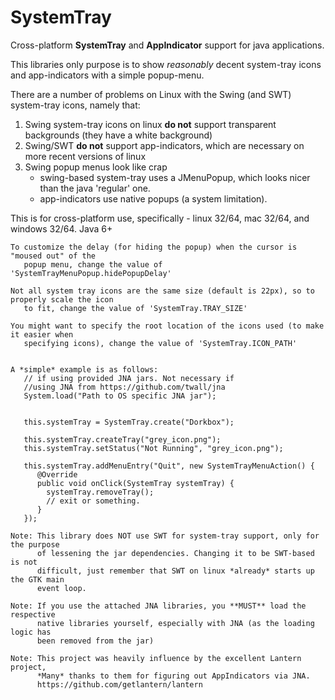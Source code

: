 SystemTray
==========

Cross-platform **SystemTray** and **AppIndicator** support for java applications.

This libraries only purpose is to show *reasonably* decent system-tray icons and app-indicators with a simple popup-menu.

There are a number of problems on Linux with the Swing (and SWT) system-tray icons, namely that:

1. Swing system-tray icons on linux **do not** support transparent backgrounds (they have a white background)
2. Swing/SWT **do not** support app-indicators, which are necessary on more recent versions of linux
3. Swing popup menus look like crap  
    - swing-based system-tray uses a JMenuPopup, which looks nicer than the java 'regular' one.
    - app-indicators use native popups (a system limitation).


This is for cross-platform use, specifically - linux 32/64, mac 32/64, and windows 32/64. Java 6+


```
To customize the delay (for hiding the popup) when the cursor is "moused out" of the 
   popup menu, change the value of 'SystemTrayMenuPopup.hidePopupDelay'

Not all system tray icons are the same size (default is 22px), so to properly scale the icon 
   to fit, change the value of 'SystemTray.TRAY_SIZE'
   
You might want to specify the root location of the icons used (to make it easier when
   specifying icons), change the value of 'SystemTray.ICON_PATH'
   
   
A *simple* example is as follows:
   // if using provided JNA jars. Not necessary if
   //using JNA from https://github.com/twall/jna
   System.load("Path to OS specific JNA jar");


   this.systemTray = SystemTray.create("Dorkbox");

   this.systemTray.createTray("grey_icon.png");
   this.systemTray.setStatus("Not Running", "grey_icon.png");
   
   this.systemTray.addMenuEntry("Quit", new SystemTrayMenuAction() {
      @Override
      public void onClick(SystemTray systemTray) {
        systemTray.removeTray();
        // exit or something.
      }
   });
```
```
Note: This library does NOT use SWT for system-tray support, only for the purpose
      of lessening the jar dependencies. Changing it to be SWT-based is not 
      difficult, just remember that SWT on linux *already* starts up the GTK main 
      event loop.
```
```
Note: If you use the attached JNA libraries, you **MUST** load the respective
      native libraries yourself, especially with JNA (as the loading logic has
      been removed from the jar)
```
```
Note: This project was heavily influence by the excellent Lantern project,
      *Many* thanks to them for figuring out AppIndicators via JNA.
      https://github.com/getlantern/lantern
```

